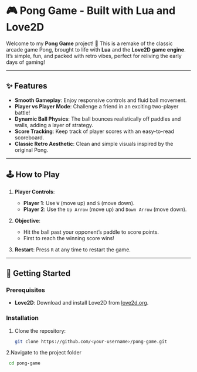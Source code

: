# 🎮 Pong Game - Built with Lua and Love2D

Welcome to my **Pong Game** project! 🏓 This is a remake of the classic arcade game Pong, brought to life with **Lua** and the **Love2D game engine**. It’s simple, fun, and packed with retro vibes, perfect for reliving the early days of gaming!

---

## ✨ Features

- **Smooth Gameplay**: Enjoy responsive controls and fluid ball movement.
- **Player vs Player Mode**: Challenge a friend in an exciting two-player battle!
- **Dynamic Ball Physics**: The ball bounces realistically off paddles and walls, adding a layer of strategy.
- **Score Tracking**: Keep track of player scores with an easy-to-read scoreboard.
- **Classic Retro Aesthetic**: Clean and simple visuals inspired by the original Pong.

---

## 🕹️ How to Play

1. **Player Controls**:
   - **Player 1**: Use `W` (move up) and `S` (move down).
   - **Player 2**: Use the `Up Arrow` (move up) and `Down Arrow` (move down).

2. **Objective**:
   - Hit the ball past your opponent’s paddle to score points.
   - First to reach the winning score wins!

3. **Restart**: Press `R` at any time to restart the game.

---

## 🚀 Getting Started

### Prerequisites
- **Love2D**: Download and install Love2D from [love2d.org](https://love2d.org/).

### Installation
1. Clone the repository:
   ```bash
   git clone https://github.com/<your-username>/pong-game.git
2.Navigate to the project folder
   ```bash
    cd pong-game
